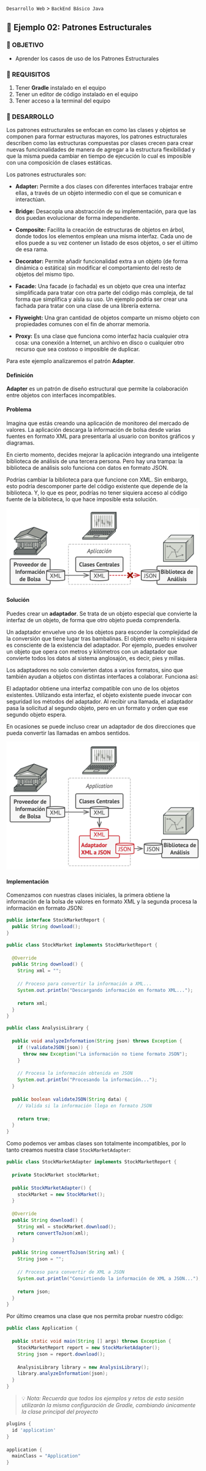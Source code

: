 `Desarrollo Web` > `BackEnd Básico Java`

## 🧠 Ejemplo 02: Patrones Estructurales

### 🎯 OBJETIVO

- Aprender los casos de uso de los Patrones Estructurales

### 📃 REQUISITOS

1. Tener **Gradle** instalado en el equipo
2. Tener un editor de código instalado en el equipo
3. Tener acceso a la terminal del equipo

### 🎩 DESARROLLO

Los patrones estructurales se enfocan en como las clases y objetos se componen para formar estructuras mayores, los patrones estructurales describen como las estructuras compuestas por clases crecen para crear nuevas funcionalidades de manera de agregar a la estructura flexibilidad y que la misma pueda cambiar en tiempo de ejecución lo cual es imposible con una composición de clases estáticas.

Los patrones estructurales son:

- **Adapter:** Permite a dos clases con diferentes interfaces trabajar entre ellas, a través de un objeto intermedio con el que se comunican e interactúan.

- **Bridge:** Desacopla una abstracción de su implementación, para que las dos puedan evolucionar de forma independiente.

- **Composite:** Facilita la creación de estructuras de objetos en árbol, donde todos los elementos emplean una misma interfaz. Cada uno de ellos puede a su vez contener un listado de esos objetos, o ser el último de esa rama.

- **Decorator:** Permite añadir funcionalidad extra a un objeto (de forma dinámica o estática) sin modificar el comportamiento del resto de objetos del mismo tipo.

- **Facade:** Una facade (o fachada) es un objeto que crea una interfaz simplificada para tratar con otra parte del código más compleja, de tal forma que simplifica y aísla su uso. Un ejemplo podría ser crear una fachada para tratar con una clase de una librería externa.

- **Flyweight:** Una gran cantidad de objetos comparte un mismo objeto con propiedades comunes con el fin de ahorrar memoria.

- **Proxy:** Es una clase que funciona como interfaz hacia cualquier otra cosa: una conexión a Internet, un archivo en disco o cualquier otro recurso que sea costoso o imposible de duplicar.

Para este ejemplo analizaremos el patrón **Adapter**.

#### Definición

**Adapter** es un patrón de diseño estructural que permite la colaboración entre objetos con interfaces incompatibles.

#### Problema

Imagina que estás creando una aplicación de monitoreo del mercado de valores. La aplicación descarga la información de bolsa desde varias fuentes en formato XML para presentarla al usuario con bonitos gráficos y diagramas.

En cierto momento, decides mejorar la aplicación integrando una inteligente biblioteca de análisis de una tercera persona. Pero hay una trampa: la biblioteca de análisis solo funciona con datos en formato JSON.

Podrías cambiar la biblioteca para que funcione con XML. Sin embargo, esto podría descomponer parte del código existente que depende de la biblioteca. Y, lo que es peor, podrías no tener siquiera acceso al código fuente de la biblioteca, lo que hace imposible esta solución.

![](img/adapter-problem.png)


#### Solución

Puedes crear un **adaptador**. Se trata de un objeto especial que convierte la interfaz de un objeto, de forma que otro objeto pueda comprenderla.

Un adaptador envuelve uno de los objetos para esconder la complejidad de la conversión que tiene lugar tras bambalinas. El objeto envuelto ni siquiera es consciente de la existencia del adaptador. Por ejemplo, puedes envolver un objeto que opera con metros y kilómetros con un adaptador que convierte todos los datos al sistema anglosajón, es decir, pies y millas.

Los adaptadores no solo convierten datos a varios formatos, sino que también ayudan a objetos con distintas interfaces a colaborar. Funciona así:

El adaptador obtiene una interfaz compatible con uno de los objetos existentes.
Utilizando esta interfaz, el objeto existente puede invocar con seguridad los métodos del adaptador.
Al recibir una llamada, el adaptador pasa la solicitud al segundo objeto, pero en un formato y orden que ese segundo objeto espera.

En ocasiones se puede incluso crear un adaptador de dos direcciones que pueda convertir las llamadas en ambos sentidos.

![](img/adapter-solution.png)

#### Implementación

Comenzamos con nuestras clases iniciales, la primera obtiene la información de la bolsa de valores en formato XML y la segunda procesa la información en formato JSON:

```java
public interface StockMarketReport {
  public String download();
}
```

```java
public class StockMarket implements StockMarketReport {

  @Override
  public String download() {
    String xml = "";

    // Proceso para convertir la información a XML...
    System.out.println("Descargando información en formato XML...");

    return xml;
  }
}
```

```java
public class AnalysisLibrary {

  public void analyzeInformation(String json) throws Exception {
    if (!validateJSON(json)) {
      throw new Exception("La información no tiene formato JSON");
    }

    // Procesa la información obtenida en JSON
    System.out.println("Procesando la información...");
  }

  public boolean validateJSON(String data) {
    // Valida si la información llega en formato JSON

    return true;
  }
}
```

Como podemos ver ambas clases son totalmente incompatibles, por lo tanto creamos nuestra clase `StockMarketAdapter`:

```java
public class StockMarketAdapter implements StockMarketReport {

  private StockMarket stockMarket;

  public StockMarketAdapter() {
    stockMarket = new StockMarket();
  }

  @Override
  public String download() {
    String xml = stockMarket.download();
    return convertToJson(xml);
  }

  public String convertToJson(String xml) {
    String json = "";

    // Proceso para convertir de XML a JSON
    System.out.println("Convirtiendo la información de XML a JSON...");

    return json;
  }
}
```

Por último creamos una clase que nos permita probar nuestro código:

```java
public class Application {

  public static void main(String [] args) throws Exception {
    StockMarketReport report = new StockMarketAdapter();
    String json = report.download();

    AnalysisLibrary library = new AnalysisLibrary();
    library.analyzeInformation(json);
  }
}
```

> 💡 *Nota: Recuerda que todos los ejemplos y retos de esta sesión utilizarán la misma configuración de Gradle, cambiando únicamente la clase principal del proyecto*

```groovy
plugins {
  id 'application'
}

application {
  mainClass = "Application"
}
```